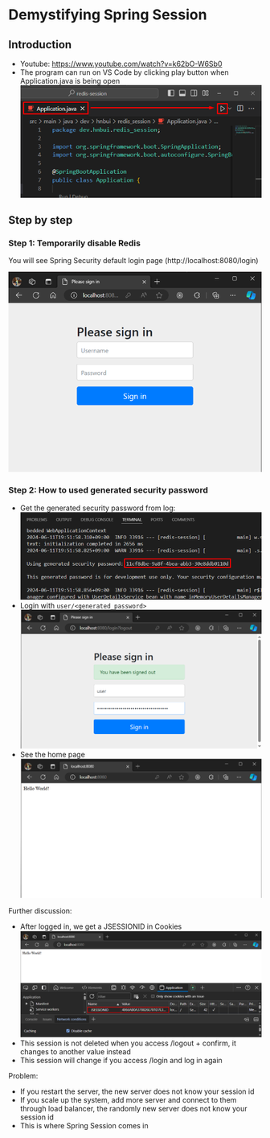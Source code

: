 # Demystifying Spring Session
## Introduction
* Youtube: https://www.youtube.com/watch?v=k62bO-W6Sb0
* The program can run on VS Code by clicking play button when Application.java is being open ![](.md/img/s0.vscode.run.png)
## Step by step
### Step 1: Temporarily disable Redis
You will see Spring Security default login page (http://localhost:8080/login)

![](.md/img/s01.no.redis.login.png)
### Step 2: How to used generated security password
* Get the generated security password from log: ![](.md/img/s2.gen.pwd.png)
* Login with `user/<generated_password>` ![](.md/img/s2.gen.pwd.login.png)
* See the home page ![](.md/img/s2.logged.in.png)

Further discussion:
* After logged in, we get a JSESSIONID in Cookies ![](.md/img/s2.jsid.cookie.png)
* This session is not deleted when you access /logout + confirm, it changes to another value instead
* This session will change if you access /login and log in again

Problem:
* If you restart the server, the new server does not know your session id
* If you scale up the system, add more server and connect to them through load balancer, the randomly new server does not know your session id
* This is where Spring Session comes in